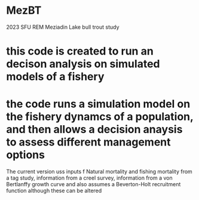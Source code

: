 # MezBT
2023 SFU REM Meziadin Lake bull trout study 
# this code is created to run an decison analysis on simulated models of a fishery 
# the code runs a simulation model on the fishery dynamcs of a population, and then allows a decision anaysis to assess different management options 
The current version uss inputs f Natural mortality and fishing mortality from a tag study, information from a creel survey, information from a von Bertlanffy growth curve and also assumes a Beverton-Holt recruitment function although these can be altered 
